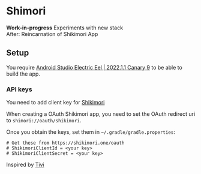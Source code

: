 # Shimori
**Work-in-progress** Experiments with new stack  
After: Reincarnation of Shikimori App

## Setup
You require [Android Studio Electric Eel | 2022.1.1 Canary 9](https://developer.android.com/studio/archive) to be able to build the app.

### API keys

You need to add client key for [Shikimori](https://shikimori.one/oauth)

When creating a OAuth Shikimori app, you need to set the OAuth redirect uri to `shimori://oauth/shikimori`.

Once you obtain the keys, set them in `~/.gradle/gradle.properties`:

```
# Get these from https://shikimori.one/oauth
# ShikimoriClientId = <your key>
# ShikimoriClientSecret = <your key>
```

Inspired by [Tivi](https://github.com/chrisbanes/tivi)
